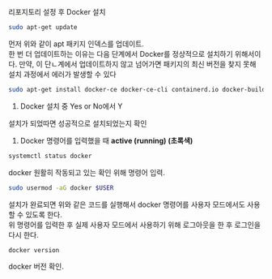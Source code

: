 리포지토리 설정 후 Docker 설치

```bash
sudo apt-get update
```

먼저 위와 같이 apt 패키지 인덱스를 업데이트.  
한 번 더 업데이트하는 이유는 다음 단계에서 Docker를 정상적으로 설치하기 위해서이다. 만약, 이 단ㄴ계에서 업데이트하지 않고 넘어가면 패키지의 최신 버전을 찾지 못해 설치 과정에서 에러가 발생할 수 있다

```bash
sudo apt-get install docker-ce docker-ce-cli containerd.io docker-buildx-plugin docker-compose-plugin
```

1. Docker 설치 중 Yes or No에서 Y

설치가 되었따면 성공적으로 설치되었는지 확인

1. Docker 명령어를 입력했을 때 **active (running) (초록색)**

```bash
systemctl status docker
```

docker 원활히 작동되고 있는 확인 위해 명령어 입력.

```bash
sudo usermod -aG docker $USER
```

설치가 완료되면 위와 같은 코드를 실행해서 docker 명령어를 사용자 모드에서도 사용할 수 있도록 한다.  
위 명령어를 입력한 후 실제 사용자 모드에서 사용하기 위해 로그아웃을 한 후 로그인을 다시 한다.

```bash
docker version
```

docker 버전 확인.